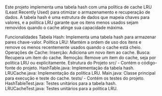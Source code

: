 Este projeto implementa uma tabela hash com uma política de cache LRU (Least Recently Used) para otimizar o armazenamento e recuperação de dados. A tabela hash é uma estrutura de dados que mapeia chaves para valores, e a política LRU garante que os itens menos usados sejam removidos quando o cache atinge sua capacidade máxima.

Funcionalidades
Tabela Hash: Implementa uma tabela hash para armazenar pares chave-valor.
Política LRU: Mantém a ordem de uso dos itens e remove os menos recentemente usados quando o cache está cheio.
Operações de Cache:
Inserção: Adiciona um novo item ao cache.
Busca: Recupera um item do cache.
Remoção: Remove um item do cache, seja por política LRU ou explicitamente.
Estrutura do Projeto
src/ - Contém o código-fonte do projeto.
HashTable.java: Implementação da tabela hash.
LRUCache.java: Implementação da política LRU.
Main.java: Classe principal para execução e teste do cache.
tests/ - Contém os testes do projeto.
HashTableTest.java: Testes unitários para a tabela hash.
LRUCacheTest.java: Testes unitários para a política LRU.
